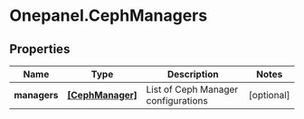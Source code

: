 # Onepanel.CephManagers

## Properties
Name | Type | Description | Notes
------------ | ------------- | ------------- | -------------
**managers** | [**[CephManager]**](CephManager.md) | List of Ceph Manager configurations | [optional] 


